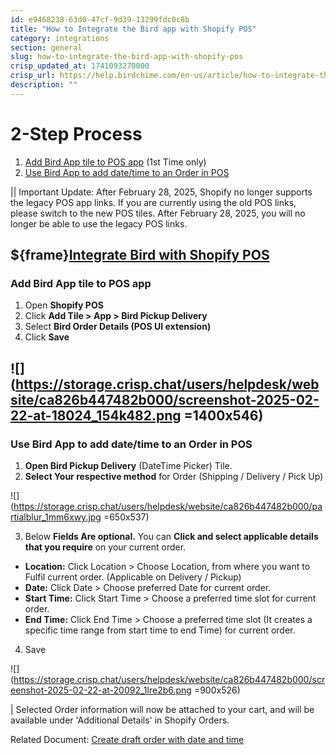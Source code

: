 ```yaml
---
id: e9468238-63d0-47cf-9d39-13299fdc0c8b
title: "How to Integrate the Bird app with Shopify POS"
category: integrations
section: general
slug: how-to-integrate-the-bird-app-with-shopify-pos
crisp_updated_at: 1741093270000
crisp_url: https://help.birdchime.com/en-us/article/how-to-integrate-the-bird-app-with-shopify-pos-v6ni4l/
description: ""
---
```


# 2-Step Process

1. [Add Bird App tile to POS app](#3-add-bird-app-tile-to-pos-app)    (1st Time only)
2. [Use Bird App to add date/time to an Order in POS](#3-use-bird-app-to-add-datetime-to-an-order-in-pos)

|| Important Update: After February 28, 2025, Shopify no longer supports the legacy POS app links. If you are currently using the old POS links, please switch to the new POS tiles. After February 28, 2025, you will no longer be able to use the legacy POS links.

${frame}[Integrate Bird with Shopify POS](https://www.loom.com/embed/73c1672644ba40739ce552c5d67f67e7?sid=7ab12d44-4e78-48aa-9b2a-6143c4fe6b1c)
---

### Add Bird App tile to POS app

1. Open **Shopify POS**
2. Click **Add Tile > App > Bird Pickup Delivery**
3. Select **Bird Order Details (POS UI extension)**
4. Click **Save**

![](https://storage.crisp.chat/users/helpdesk/website/ca826b447482b000/screenshot-2025-02-22-at-18024_154k482.png =1400x546)
---

### Use Bird App to add date/time to an Order in POS

1. **Open Bird Pickup Delivery** (DateTime Picker) Tile.
2. **Select Your respective method** for Order (Shipping / Delivery / Pick Up)

![](https://storage.crisp.chat/users/helpdesk/website/ca826b447482b000/partialblur_1mm6xwy.jpg =650x537)

3. Below **Fields Are optional.** You can **Click and select applicable details that you require** on your current order.
* **Location:** Click Location > Choose Location, from where you want to Fulfil current order. (Applicable on Delivery / Pickup)
* **Date:** Click Date > Choose preferred Date for current order.
* **Start Time:** Click Start Time > Choose a preferred time slot for current order.
* **End Time:** Click End Time > Choose a preferred time slot (It creates a specific time range from start time to end Time) for current order.

4. Save

![](https://storage.crisp.chat/users/helpdesk/website/ca826b447482b000/screenshot-2025-02-22-at-20092_1lre2b6.png =900x526)

| Selected Order information will now be attached to your cart, and will be available under 'Additional Details' in Shopify Orders.

Related Document: [Create draft order with date and time](https://help.birdchime.com/en-us/article/create-draft-order-with-date-and-time-1i8tjop/)
